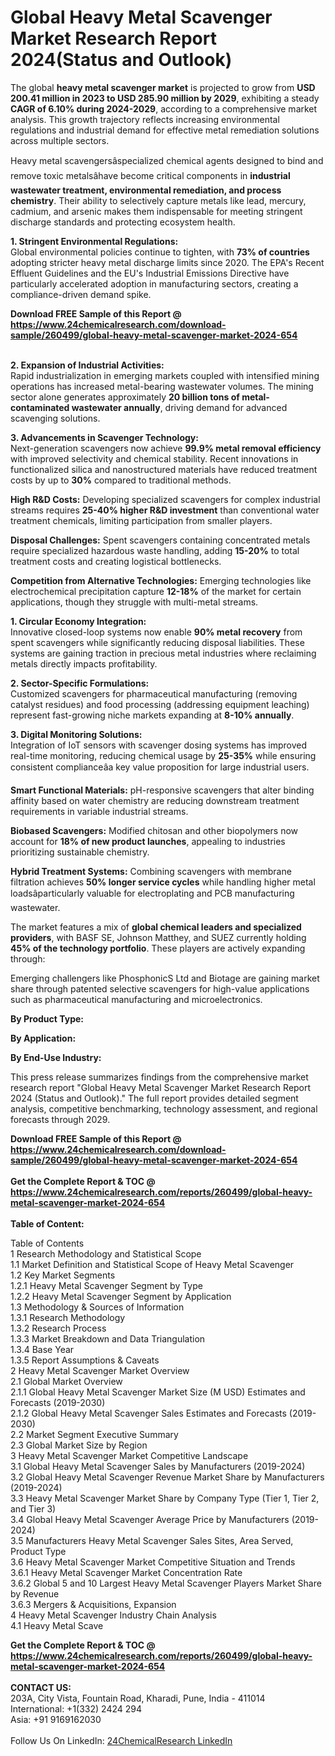 <h1>Global Heavy Metal Scavenger Market Research Report 2024(Status and Outlook)</h1><p>The global <strong>heavy metal scavenger market</strong> is projected to grow from <strong>USD 200.41 million in 2023 to USD 285.90 million by 2029</strong>, exhibiting a steady <strong>CAGR of 6.10% during 2024-2029</strong>, according to a comprehensive market analysis. This growth trajectory reflects increasing environmental regulations and industrial demand for effective metal remediation solutions across multiple sectors.</p><p>Heavy metal scavengersâspecialized chemical agents designed to bind and remove toxic metalsâhave become critical components in <strong>industrial wastewater treatment, environmental remediation, and process chemistry</strong>. Their ability to selectively capture metals like lead, mercury, cadmium, and arsenic makes them indispensable for meeting stringent discharge standards and protecting ecosystem health.</p><p><strong>1. Stringent Environmental Regulations:</strong><br>
Global environmental policies continue to tighten, with <strong>73% of countries</strong> adopting stricter heavy metal discharge limits since 2020. The EPA's Recent Effluent Guidelines and the EU's Industrial Emissions Directive have particularly accelerated adoption in manufacturing sectors, creating a compliance-driven demand spike.</p><div><b>Download FREE Sample of this Report @ 
            <a href="https://www.24chemicalresearch.com/download-sample/260499/global-heavy-metal-scavenger-market-2024-654">
            https://www.24chemicalresearch.com/download-sample/260499/global-heavy-metal-scavenger-market-2024-654</a></b></div><br><p><strong>2. Expansion of Industrial Activities:</strong><br>
Rapid industrialization in emerging markets coupled with intensified mining operations has increased metal-bearing wastewater volumes. The mining sector alone generates approximately <strong>20 billion tons of metal-contaminated wastewater annually</strong>, driving demand for advanced scavenging solutions.</p><p><strong>3. Advancements in Scavenger Technology:</strong><br>
Next-generation scavengers now achieve <strong>99.9% metal removal efficiency</strong> with improved selectivity and chemical stability. Recent innovations in functionalized silica and nanostructured materials have reduced treatment costs by up to <strong>30%</strong> compared to traditional methods.</p><p><strong>High R&amp;D Costs:</strong> Developing specialized scavengers for complex industrial streams requires <strong>25-40% higher R&amp;D investment</strong> than conventional water treatment chemicals, limiting participation from smaller players.</p><p><strong>Disposal Challenges:</strong> Spent scavengers containing concentrated metals require specialized hazardous waste handling, adding <strong>15-20%</strong> to total treatment costs and creating logistical bottlenecks.</p><p><strong>Competition from Alternative Technologies:</strong> Emerging technologies like electrochemical precipitation capture <strong>12-18%</strong> of the market for certain applications, though they struggle with multi-metal streams.</p><p><strong>1. Circular Economy Integration:</strong><br>
Innovative closed-loop systems now enable <strong>90% metal recovery</strong> from spent scavengers while significantly reducing disposal liabilities. These systems are gaining traction in precious metal industries where reclaiming metals directly impacts profitability.</p><p><strong>2. Sector-Specific Formulations:</strong><br>
Customized scavengers for pharmaceutical manufacturing (removing catalyst residues) and food processing (addressing equipment leaching) represent fast-growing niche markets expanding at <strong>8-10% annually</strong>.</p><p><strong>3. Digital Monitoring Solutions:</strong><br>
Integration of IoT sensors with scavenger dosing systems has improved real-time monitoring, reducing chemical usage by <strong>25-35%</strong> while ensuring consistent complianceâa key value proposition for large industrial users.</p><p><strong>Smart Functional Materials:</strong> pH-responsive scavengers that alter binding affinity based on water chemistry are reducing downstream treatment requirements in variable industrial streams.</p><p><strong>Biobased Scavengers:</strong> Modified chitosan and other biopolymers now account for <strong>18% of new product launches</strong>, appealing to industries prioritizing sustainable chemistry.</p><p><strong>Hybrid Treatment Systems:</strong> Combining scavengers with membrane filtration achieves <strong>50% longer service cycles</strong> while handling higher metal loadsâparticularly valuable for electroplating and PCB manufacturing wastewater.</p><p>The market features a mix of <strong>global chemical leaders and specialized providers</strong>, with BASF SE, Johnson Matthey, and SUEZ currently holding <strong>45% of the technology portfolio</strong>. These players are actively expanding through:</p><p>Emerging challengers like PhosphonicS Ltd and Biotage are gaining market share through patented selective scavengers for high-value applications such as pharmaceutical manufacturing and microelectronics.</p><p><strong>By Product Type:</strong></p><p><strong>By Application:</strong></p><p><strong>By End-Use Industry:</strong></p><p>This press release summarizes findings from the comprehensive market research report "Global Heavy Metal Scavenger Market Research Report 2024 (Status and Outlook)." The full report provides detailed segment analysis, competitive benchmarking, technology assessment, and regional forecasts through 2029.</p><div><b>Download FREE Sample of this Report @ 
            <a href="https://www.24chemicalresearch.com/download-sample/260499/global-heavy-metal-scavenger-market-2024-654">
            https://www.24chemicalresearch.com/download-sample/260499/global-heavy-metal-scavenger-market-2024-654</a></b></div><br><div><b>Get the Complete Report & TOC @ 
            <a href="https://www.24chemicalresearch.com/reports/260499/global-heavy-metal-scavenger-market-2024-654">
            https://www.24chemicalresearch.com/reports/260499/global-heavy-metal-scavenger-market-2024-654</a></b></div><br>
            <b>Table of Content:</b><p>Table of Contents<br />
1 Research Methodology and Statistical Scope<br />
1.1 Market Definition and Statistical Scope of Heavy Metal Scavenger<br />
1.2 Key Market Segments<br />
1.2.1 Heavy Metal Scavenger Segment by Type<br />
1.2.2 Heavy Metal Scavenger Segment by Application<br />
1.3 Methodology & Sources of Information<br />
1.3.1 Research Methodology<br />
1.3.2 Research Process<br />
1.3.3 Market Breakdown and Data Triangulation<br />
1.3.4 Base Year<br />
1.3.5 Report Assumptions & Caveats<br />
2 Heavy Metal Scavenger Market Overview<br />
2.1 Global Market Overview<br />
2.1.1 Global Heavy Metal Scavenger Market Size (M USD) Estimates and Forecasts (2019-2030)<br />
2.1.2 Global Heavy Metal Scavenger Sales Estimates and Forecasts (2019-2030)<br />
2.2 Market Segment Executive Summary<br />
2.3 Global Market Size by Region<br />
3 Heavy Metal Scavenger Market Competitive Landscape<br />
3.1 Global Heavy Metal Scavenger Sales by Manufacturers (2019-2024)<br />
3.2 Global Heavy Metal Scavenger Revenue Market Share by Manufacturers (2019-2024)<br />
3.3 Heavy Metal Scavenger Market Share by Company Type (Tier 1, Tier 2, and Tier 3)<br />
3.4 Global Heavy Metal Scavenger Average Price by Manufacturers (2019-2024)<br />
3.5 Manufacturers Heavy Metal Scavenger Sales Sites, Area Served, Product Type<br />
3.6 Heavy Metal Scavenger Market Competitive Situation and Trends<br />
3.6.1 Heavy Metal Scavenger Market Concentration Rate<br />
3.6.2 Global 5 and 10 Largest Heavy Metal Scavenger Players Market Share by Revenue<br />
3.6.3 Mergers & Acquisitions, Expansion<br />
4 Heavy Metal Scavenger Industry Chain Analysis<br />
4.1 Heavy Metal Scave</p><div><b>Get the Complete Report & TOC @ 
            <a href="https://www.24chemicalresearch.com/reports/260499/global-heavy-metal-scavenger-market-2024-654">
            https://www.24chemicalresearch.com/reports/260499/global-heavy-metal-scavenger-market-2024-654</a></b></div><br><b>CONTACT US:</b><br>
            203A, City Vista, Fountain Road, Kharadi, Pune, India - 411014<br>
            International: +1(332) 2424 294<br>
            Asia: +91 9169162030 <br><br>
            Follow Us On LinkedIn: <a href="https://www.linkedin.com/company/24chemicalresearch/">24ChemicalResearch LinkedIn</a>